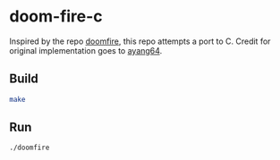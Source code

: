 # doom-fire-c

Inspired by the repo [doomfire](https://github.com/ayang64/doomfire), this repo attempts a port to C. Credit for original implementation goes to [ayang64](https://github.com/ayang64).

## Build

```sh
make
```

## Run

```sh
./doomfire
```
